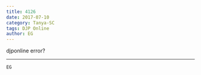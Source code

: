 ```yaml
---
title: 4126
date: 2017-07-10
category: Tanya-SC
tags: DJP Online
author: EG
---
```


djponline error?

---



`EG`
